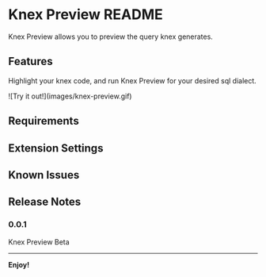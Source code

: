 # Knex Preview README

Knex Preview allows you to preview the query knex generates.
## Features

Highlight your knex code, and run Knex Preview for your desired sql dialect.

\!\[Try it out!\]\(images/knex-preview.gif\)

## Requirements

## Extension Settings

## Known Issues

## Release Notes

### 0.0.1

Knex Preview Beta

-----------------------------------------------------------------------------------------------------------

**Enjoy!**
